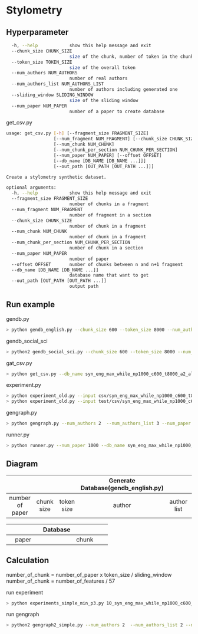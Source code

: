 # Stylometry

## Hyperparameter
```bash
  -h, --help            show this help message and exit
  --chunk_size CHUNK_SIZE
                        size of the chunk, number of token in the chunk
  --token_size TOKEN_SIZE
                        size of the overall token
  --num_authors NUM_AUTHORS
                        number of real authors
  --num_authors_list NUM_AUTHORS_LIST
                        number of authors including generated one
  --sliding_window SLIDING_WINDOW
                        size of the sliding window
  --num_paper NUM_PAPER
                        number of a paper to create database
```

get_csv.py
```bash
usage: get_csv.py [-h] [--fragment_size FRAGMENT_SIZE]
                  [--num_fragment NUM_FRAGMENT] [--chunk_size CHUNK_SIZE]
                  [--num_chunk NUM_CHUNK]
                  [--num_chunk_per_section NUM_CHUNK_PER_SECTION]
                  [--num_paper NUM_PAPER] [--offset OFFSET]
                  [--db_name [DB_NAME [DB_NAME ...]]]
                  [--out_path [OUT_PATH [OUT_PATH ...]]]

Create a stylometry synthetic dataset.

optional arguments:
  -h, --help            show this help message and exit
  --fragment_size FRAGMENT_SIZE
                        number of chunks in a fragment
  --num_fragment NUM_FRAGMENT
                        number of fragment in a section
  --chunk_size CHUNK_SIZE
                        number of chunk in a fragment
  --num_chunk NUM_CHUNK
                        number of chunk in a fragment
  --num_chunk_per_section NUM_CHUNK_PER_SECTION
                        number of chunk in a section
  --num_paper NUM_PAPER
                        number of paper
  --offset OFFSET       number of chunks between n and n+1 fragment
  --db_name [DB_NAME [DB_NAME ...]]
                        database name that want to get
  --out_path [OUT_PATH [OUT_PATH ...]]
                        output path
```

## Run example
gendb.py

```bash
> python gendb_english.py --chunk_size 600 --token_size 8000 --num_authors_list 5 --sliding_window 200 --num_paper 1000 --num_authors 3
```
gendb_social_sci

```bash
> python2 gendb_social_sci.py --chunk_size 600 --token_size 8000 --num_authors_list 5 --sliding_window 200 --num_paper 1000 --num_authors 3
```

gat_csv.py

```bash
> python get_csv.py --db_name syn_eng_max_while_np1000_c600_t8000_a2_al2_sw200 --out_path csv --num_paper 1000
```

experiment.py

```bash
> python experiment_old.py --input csv/syn_eng_max_while_np1000_c600_t8000_a2_al2_sw200.csv --output_path out --num_fragment 4000
> python experiment_old.py --input test/csv/syn_eng_max_while_np1000_c600_t8000_a2_al2_sw200_n3.csv --output_path test/out --num_fragment 400
```

gengraph.py

```bash
> python gengraph.py --num_authors 2  --num_authors_list 3 --num_paper 1000 --db_name syn_eng_max_while_np1000_c600_t8000_a2_al3_sw200  --dir_path /home/cpeuser/cpehk01/tle/FastLSH-Multiauthor/out_max1000/syn_eng_max_while_np1000_c600_t8000_a2_al3_sw200/
```

runner.py

```bash
> python runner.py --num_paper 1000 --db_name syn_eng_max_while_np1000_c600_t8000_a2_al2_sw200  --path test --n_fold 5
```

## Diagram


||||  Generate Database(gendb_english.py) |||
|:-:|:-:|:-:|:-:|:-:|:-:|
|number of paper  |	chunk size  |	token size  |	author  | 	author list |	sliding window  | |


|||| Database ||||
|:-:|:-:|:-:|:-:|:-:|:-:|:-:|
|| paper ||| chunk  ||

## Calculation

  number_of_chunk = number_of_paper x token_size / sliding_window
  number_of_chunk = number_of_features / 57

run experiment
```bash
> python experiments_simple_min_p3.py 10_syn_eng_max_while_np1000_c600_t8000_a2_al2_sw200 4000
```
run gengraph
```bash
> python2 gengraph2_simple.py --num_authors 2  --num_authors_list 2 --num_paper 1000 --db_name syn_eng_max_while_np1000_c600_t8000_a2_al2_sw200  --dir_path /home/cpeuser/cpehk01/tle/FastLSH-Multiauthor/out_max1000/10_syn_eng_max_while_np1000_c600_t8000_a2_al2_sw200/
```